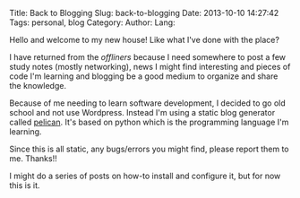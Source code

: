 Title: Back to Blogging
Slug: back-to-blogging
Date: 2013-10-10 14:27:42
Tags: personal, blog
Category: 
Author: 
Lang: 


Hello and welcome to my new house! Like what I've done with the place? 

I have returned from the *offliners* because I need somewhere to post a few study notes (mostly networking), news I might find interesting and pieces of code I'm learning and blogging be a good medium to organize and share the knowledge.

Because of me needing to learn software development, I decided to go old school and not use Wordpress. Instead I'm using a static blog generator called [pelican](https://github.com/getpelican). It's based on python which is the programming language I'm learning.

Since this is all static, any bugs/errors you might find, please report them to me. Thanks!!

I might do a series of posts on how-to install and configure it, but for now this is it.
